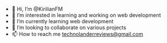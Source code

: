 - 👋 Hi, I’m @KirilianFM
- 👀 I’m interested in learning and working on web development
- 🌱 I’m currently learning web development
- 💞️ I’m looking to collaborate on various projects
- 📫 How to reach me technolanderreviews@gmail.com

<!---
KirilianFM/KirilianFM is a ✨ special ✨ repository because its `README.md` (this file) appears on your GitHub profile.
You can click the Preview link to take a look at your changes.
--->
